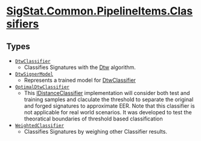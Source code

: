 # [SigStat.Common.PipelineItems.Classifiers](./README.md)

## Types

- [`DtwClassifier`](./DtwClassifier.md)
	- Classifies Signatures with the [Dtw](../../docs/md/SigStat/Common/Algorithms/Dtw.md) algorithm.
- [`DtwSignerModel`](./DtwSignerModel.md)
	- Represents a trained model for [DtwClassifier](../../docs/md/SigStat/Common/PipelineItems/Classifiers/DtwClassifier.md)
- [`OptimalDtwClassifier`](./OptimalDtwClassifier.md)
	- This [IDistanceClassifier](../../docs/md/SigStat/Common/Pipeline/IDistanceClassifier.md) implementation will consider both test and  training samples and claculate the threshold to separate the original and forged  signatures to approximate EER. Note that this classifier is not applicable for  real world scenarios. It was developed to test the theoratical boundaries of  threshold based classification
- [`WeightedClassifier`](./WeightedClassifier.md)
	- Classifies Signatures by weighing other Classifier results.

